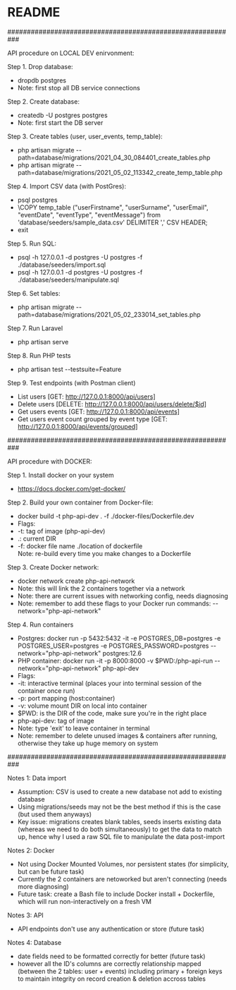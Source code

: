 # README


###########################################################


API procedure on LOCAL DEV enirvonment:  

Step 1. Drop database:  
- dropdb postgres
- Note: first stop all DB service connections  

Step 2. Create database:  
- createdb -U postgres postgres
- Note: first start the DB server

Step 3. Create tables (user, user_events, temp_table):  
- php artisan migrate --path=database/migrations/2021_04_30_084401_create_tables.php  
- php artisan migrate --path=database/migrations/2021_05_02_113342_create_temp_table.php  

Step 4. Import CSV data (with PostGres):  
- psql postgres   
- \COPY temp_table ("userFirstname", "userSurname", "userEmail", "eventDate", "eventType", "eventMessage") from 'database/seeders/sample_data.csv' DELIMITER ',' CSV HEADER;  
- exit  

Step 5. Run SQL:  
- psql -h 127.0.0.1 -d postgres -U postgres -f ./database/seeders/import.sql  
- psql -h 127.0.0.1 -d postgres -U postgres -f ./database/seeders/manipulate.sql  

Step 6. Set tables:  
- php artisan migrate --path=database/migrations/2021_05_02_233014_set_tables.php  

Step 7. Run Laravel  
- php artisan serve  

Step 8. Run PHP tests
- php artisan test --testsuite=Feature

Step 9. Test endpoints (with Postman client)
- List users [GET: http://127.0.0.1:8000/api/users]
- Delete users [DELETE: http://127.0.0.1:8000/api/users/delete/$id]
- Get users events [GET: http://127.0.0.1:8000/api/events]
- Get users event count grouped by event type [GET: http://127.0.0.1:8000/api/events/grouped]


###########################################################  


API procedure with DOCKER:  

Step 1. Install docker on your system  
- https://docs.docker.com/get-docker/  

Step 2. Build your own container from Docker-file:  
- docker build -t php-api-dev . -f ./docker-files/Dockerfile.dev  
- Flags:
- -t:  tag of image (php-api-dev)  
- .: current DIR  
- -f: docker file name ./location of dockerfile  
Note: re-build every time you make changes to a Dockerfile  

Step 3. Create Docker network:  
- docker network create php-api-network  
- Note: this will link the 2 containers together via a network  
- Note: there are current issues with networking config, needs diagnosing  
- Note: remember to add these flags to your Docker run commands: --network="php-api-network"

Step 4. Run containers  
- Postgres: docker run -p 5432:5432 -it -e POSTGRES_DB=postgres -e POSTGRES_USER=postgres -e POSTGRES_PASSWORD=postgres --network="php-api-network" postgres:12.6
- PHP container: docker run -it -p 8000:8000 -v $PWD:/php-api-run --network="php-api-network" php-api-dev  
- Flags:
- -it: interactive terminal (places your into terminal session of the container once run) 
- -p: port mapping (host:container)  
- -v: volume mount DIR on local into container  
- $PWD: is the DIR of the code, make sure you're in the right place  
- php-api-dev: tag of image  
- Note: type 'exit' to leave container in terminal  
- Note: remember to delete unused images & containers after running, otherwise they take up huge memory on system


###########################################################


Notes 1: Data import
- Assumption: CSV is used to create a new database not add to existing database
- Using migrations/seeds may not be the best method if this is the case (but used them anyways)
- Key issue: migrations creates blank tables, seeds inserts existing data (whereas we need to do both simultaneously) to get the data to match up, hence why I used a raw SQL file to manipulate the data post-import

Notes 2: Docker
- Not using Docker Mounted Volumes, nor persistent states (for simplicity, but can be future task)  
- Currently the 2 containers are netoworked but aren't connecting (needs more diagnosing)  
- Future task: create a Bash file to include Docker install + Dockerfile, which will run non-interactively on a fresh VM

Notes 3: API
- API endpoints don't use any authentication or store (future task)  

Notes 4: Database
- date fields need to be formatted correctly for better (future task)
- however all the ID's columns are correctly relationship mapped (between the 2 tables: user + events) including primary + foreign keys to maintain integrity on record creation & deletion accross tables